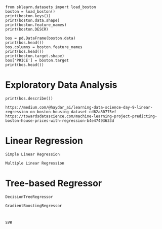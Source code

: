 #
```
from sklearn.datasets import load_boston
boston = load_boston()
print(boston.keys())
print(boston.data.shape)
print(boston.feature_names)
print(boston.DESCR)
```
```
bos = pd.DataFrame(boston.data)
print(bos.head())
bos.columns = boston.feature_names
print(bos.head())
print(boston.target.shape)
bos['PRICE'] = boston.target
print(bos.head())
```

# Exploratory Data Analysis
```
print(bos.describe())

```
```
https://medium.com/@haydar_ai/learning-data-science-day-9-linear-regression-on-boston-housing-dataset-cd62a80775ef
https://towardsdatascience.com/machine-learning-project-predicting-boston-house-prices-with-regression-b4e47493633d
```
# Linear Regression
```
Simple Linear Regression
```
```
Multiple Linear Regression
```
# Tree-based Regressor
```
DecisionTreeRegressor

```

```
GradientBoostingRegressor

```
#
```
SVR

```
